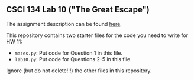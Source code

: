 CSCI 134 Lab 10 ("The Great Escape")
-------------------------------------

The assignment description can be found 
[here](https://docs.google.com/document/d/1DgIcze-N3Qq71Z0Q6Aw8SorL-MPl9EXXav-WrasRE5c/edit?usp=sharing).

This repository contains two starter files for the code
you need to write for HW 11:
- `mazes.py`: Put code for Question 1 in this file.
- `lab10.py`: Put code for Questions 2-5 in this file.

Ignore (but do not delete!!!) the other files in this repository.
